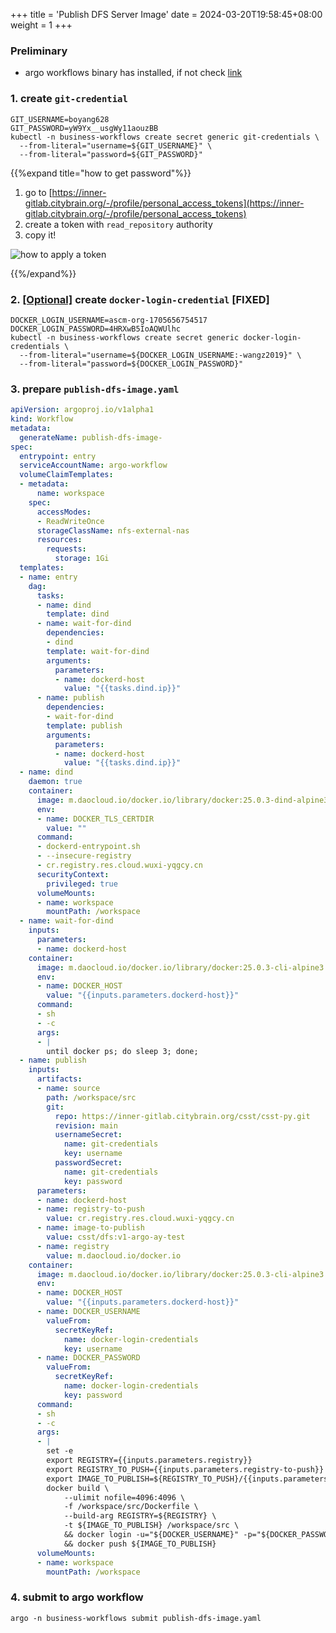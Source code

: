 +++
title = 'Publish DFS Server Image'
date = 2024-03-20T19:58:45+08:00
weight = 1
+++

### Preliminary
- argo workflows binary has installed, if not check [link](argo/argo-workflow/argoworkflow/index.html)

### 1. create `git-credential`
```shell
GIT_USERNAME=boyang628
GIT_PASSWORD=yW9Yx__usgWy11aouzBB
kubectl -n business-workflows create secret generic git-credentials \
  --from-literal="username=${GIT_USERNAME}" \
  --from-literal="password=${GIT_PASSWORD}"
```
{{%expand title="how to get password"%}}
1. go to [https://inner-gitlab.citybrain.org/-/profile/personal_access_tokens](https://inner-gitlab.citybrain.org/-/profile/personal_access_tokens)
2. create a token with `read_repository` authority
3. copy it!

![how to apply a token](../../asset/git-token.png)

{{%/expand%}}

### 2. [[Optional]]() create `docker-login-credential` [FIXED]
```shell
DOCKER_LOGIN_USERNAME=ascm-org-1705656754517
DOCKER_LOGIN_PASSWORD=4HRXwB5IoAQWUlhc
kubectl -n business-workflows create secret generic docker-login-credentials \
  --from-literal="username=${DOCKER_LOGIN_USERNAME:-wangz2019}" \
  --from-literal="password=${DOCKER_LOGIN_PASSWORD}"
```

### 3. prepare `publish-dfs-image.yaml`
```yaml
apiVersion: argoproj.io/v1alpha1
kind: Workflow
metadata:
  generateName: publish-dfs-image-
spec:
  entrypoint: entry
  serviceAccountName: argo-workflow
  volumeClaimTemplates:
  - metadata:
      name: workspace
    spec:
      accessModes:
      - ReadWriteOnce
      storageClassName: nfs-external-nas
      resources:
        requests:
          storage: 1Gi
  templates:
  - name: entry
    dag:
      tasks:
      - name: dind
        template: dind
      - name: wait-for-dind
        dependencies:
        - dind
        template: wait-for-dind
        arguments:
          parameters:
          - name: dockerd-host
            value: "{{tasks.dind.ip}}"
      - name: publish
        dependencies:
        - wait-for-dind
        template: publish
        arguments:
          parameters:
          - name: dockerd-host
            value: "{{tasks.dind.ip}}"
  - name: dind
    daemon: true
    container:
      image: m.daocloud.io/docker.io/library/docker:25.0.3-dind-alpine3.19
      env:
      - name: DOCKER_TLS_CERTDIR
        value: ""
      command:
      - dockerd-entrypoint.sh
      - --insecure-registry
      - cr.registry.res.cloud.wuxi-yqgcy.cn
      securityContext:
        privileged: true
      volumeMounts:
      - name: workspace
        mountPath: /workspace
  - name: wait-for-dind
    inputs:
      parameters:
      - name: dockerd-host
    container:
      image: m.daocloud.io/docker.io/library/docker:25.0.3-cli-alpine3.19
      env:
      - name: DOCKER_HOST
        value: "{{inputs.parameters.dockerd-host}}"
      command:
      - sh
      - -c
      args:
      - |
        until docker ps; do sleep 3; done;
  - name: publish
    inputs:
      artifacts:
      - name: source
        path: /workspace/src
        git:
          repo: https://inner-gitlab.citybrain.org/csst/csst-py.git
          revision: main
          usernameSecret:
            name: git-credentials
            key: username
          passwordSecret:
            name: git-credentials
            key: password
      parameters:
      - name: dockerd-host
      - name: registry-to-push
        value: cr.registry.res.cloud.wuxi-yqgcy.cn
      - name: image-to-publish
        value: csst/dfs:v1-argo-ay-test
      - name: registry
        value: m.daocloud.io/docker.io
    container:
      image: m.daocloud.io/docker.io/library/docker:25.0.3-cli-alpine3.19
      env:
      - name: DOCKER_HOST
        value: "{{inputs.parameters.dockerd-host}}"
      - name: DOCKER_USERNAME
        valueFrom:
          secretKeyRef:
            name: docker-login-credentials
            key: username
      - name: DOCKER_PASSWORD
        valueFrom:
          secretKeyRef:
            name: docker-login-credentials
            key: password
      command:
      - sh
      - -c
      args:
      - |
        set -e
        export REGISTRY={{inputs.parameters.registry}}
        export REGISTRY_TO_PUSH={{inputs.parameters.registry-to-push}}
        export IMAGE_TO_PUBLISH=${REGISTRY_TO_PUSH}/{{inputs.parameters.image-to-publish}}
        docker build \
            --ulimit nofile=4096:4096 \
            -f /workspace/src/Dockerfile \
            --build-arg REGISTRY=${REGISTRY} \
            -t ${IMAGE_TO_PUBLISH} /workspace/src \
            && docker login -u="${DOCKER_USERNAME}" -p="${DOCKER_PASSWORD}" ${REGISTRY_TO_PUSH} \
            && docker push ${IMAGE_TO_PUBLISH}
      volumeMounts:
      - name: workspace
        mountPath: /workspace
```


### 4. submit to argo workflow
```shell
argo -n business-workflows submit publish-dfs-image.yaml
```